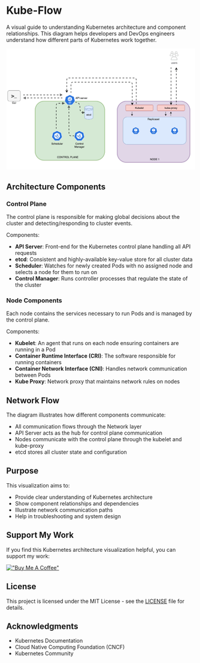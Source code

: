 # Kube-Flow

A visual guide to understanding Kubernetes architecture and component relationships. This diagram helps developers and DevOps engineers understand how different parts of Kubernetes work together.

![Kubernetes Architecture Flow Diagram](./assets/gif/index.gif)

## Architecture Components

### Control Plane
The control plane is responsible for making global decisions about the cluster and detecting/responding to cluster events.

Components:
- **API Server**: Front-end for the Kubernetes control plane handling all API requests
- **etcd**: Consistent and highly-available key-value store for all cluster data
- **Scheduler**: Watches for newly created Pods with no assigned node and selects a node for them to run on
- **Control Manager**: Runs controller processes that regulate the state of the cluster

### Node Components
Each node contains the services necessary to run Pods and is managed by the control plane.

Components:
- **Kubelet**: An agent that runs on each node ensuring containers are running in a Pod
- **Container Runtime Interface (CRI)**: The software responsible for running containers
- **Container Network Interface (CNI)**: Handles network communication between Pods
- **Kube Proxy**: Network proxy that maintains network rules on nodes

## Network Flow
The diagram illustrates how different components communicate:
- All communication flows through the Network layer
- API Server acts as the hub for control plane communication
- Nodes communicate with the control plane through the kubelet and kube-proxy
- etcd stores all cluster state and configuration

## Purpose

This visualization aims to:
- Provide clear understanding of Kubernetes architecture
- Show component relationships and dependencies
- Illustrate network communication paths
- Help in troubleshooting and system design

## Support My Work

If you find this Kubernetes architecture visualization helpful, you can support my work:

[!["Buy Me A Coffee"](https://www.buymeacoffee.com/assets/img/custom_images/orange_img.png)](https://www.buymeacoffee.com/akash_dk)

## License

This project is licensed under the MIT License - see the [LICENSE](LICENSE) file for details.

## Acknowledgments

- Kubernetes Documentation
- Cloud Native Computing Foundation (CNCF)
- Kubernetes Community
